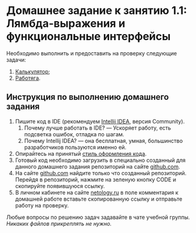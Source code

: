 # Домашнее задание к занятию 1.1: Лямбда-выражения и функциональные интерфейсы

Необходимо выполнить и предоставить на проверку следующие задачи:

1. [Калькулятор](https://github.com/netology-code/jd-homeworks/blob/master/lambda/task1/README.md);
2. [Работяга](https://github.com/netology-code/jd-homeworks/blob/master/lambda/task2/README.md).


## Инструкция по выполнению домашнего задания

1. Пишите код в IDE (рекомендуем [Intellij IDEA](https://www.jetbrains.com/idea/download/), версия Community).
    1. Почему лучше работать в IDE? — Ускоряет работу, есть подсветка ошибок, отладка по шагам.
    2. Почему Intellij IDEA? — она бесплатная, умная, большинство разработчиков пользуются именно ей.
2. Опирайтесь на принятый [стиль оформления кода](https://github.com/netology-code/codestyle/blob/master/java/README.md).
3. Готовый код необходимо загрузить в специально созданный для данного домашнего задания репозиторий на сайте [github.com](https://github.com/).
4. На сайте [github.com](https://github.com/) найдите только что созданный репозиторий. Перейдя в репозиторий, нажмите на зеленую кнопку CODE и скопируйте появившуюся ссылку.
5. В личном кабинете на сайте [netology.ru](https://netology.ru/) в поле комментария к домашней работе вставьте скопированную ссылку и отправьте работу на проверку.

Любые вопросы по решению задач задавайте в чате учебной группы.
*Никаких файлов прикреплять не нужно.*
